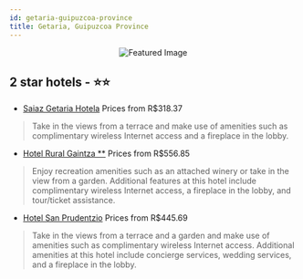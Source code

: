 ```yaml
---
id: getaria-guipuzcoa-province
title: Getaria, Guipuzcoa Province
---
```


<center><img src="https://i.travelapi.com/hotels/26000000/25030000/25020300/25020284/c7805f1b_z.jpg" alt="Featured Image" /></center>


##  2 star hotels - ⭐️⭐️

-    [Saiaz Getaria Hotela](https://us.hurb.com/hotels/getaria/saiaz-getaria-hotela-JNP-JP114884?cmp=18055) Prices from R$318.37
   > Take in the views from a terrace and make use of amenities such as complimentary wireless Internet access and a fireplace in the lobby.
-    [Hotel Rural Gaintza **](https://us.hurb.com/hotels/getaria/hotel-rural-gaintza-JNP-JP946049?cmp=18055) Prices from R$556.85
   > Enjoy recreation amenities such as an attached winery or take in the view from a garden. Additional features at this hotel include complimentary wireless Internet access, a fireplace in the lobby, and tour/ticket assistance.
-    [Hotel San Prudentzio](https://us.hurb.com/hotels/getaria/hotel-san-prudentzio-JNP-JP126409?cmp=18055) Prices from R$445.69
   > Take in the views from a terrace and a garden and make use of amenities such as complimentary wireless Internet access. Additional amenities at this hotel include concierge services, wedding services, and a fireplace in the lobby.
